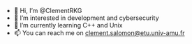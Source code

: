 - 👋 Hi, I’m @ClementRKG
- 👀 I’m interested in development and cybersecurity
- 🌱 I’m currently learning C++ and Unix
- 📫 You can reach me on clement.salomon@etu.univ-amu.fr

<!---
Clement-RKG/Clement-RKG is a ✨ special ✨ repository because its `README.md` (this file) appears on your GitHub profile.
You can click the Preview link to take a look at your changes.
--->
